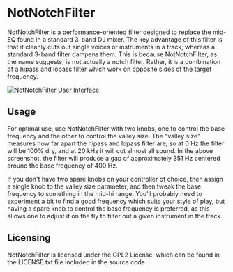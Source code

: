 NotNotchFilter
==============

NotNotchFilter is a performance-oriented filter designed to replace the mid-EQ
found in a standard 3-band DJ mixer. The key advantage of this filter is that
it cleanly cuts out single voices or instruments in a track, whereas a
standard 3-band filter dampens them. This is because NotNotchFilter, as the
name suggests, is not actually a notch filter. Rather, it is a combination of
a hipass and lopass filter which work on opposite sides of the target
frequency.

![NotNotchFilter User Interface](http://static.teragonaudio.com/ta_notnotchfilter.png)


Usage
-----

For optimal use, use NotNotchFilter with two knobs, one to control the base
frequency and the other to control the valley size. The "valley size" measures
how far apart the hipass and lopass filter are, so at 0 Hz the filter will be
100% dry, and at 20 kHz it will cut almost all sound. In the above screenshot,
the filter will produce a gap of approximately 351 Hz centered around the base
frequency of 400 Hz.

If you don't have two spare knobs on your controller of choice, then assign a
single knob to the valley size parameter, and then tweak the base frequency to
something in the mid-hi range. You'll probably need to experiment a bit to
find a good frequency which suits your style of play, but having a spare knob
to control the base frequency is preferred, as this allows one to adjust it on
the fly to filter out a given instrument in the track.


Licensing
---------

NotNotchFilter is licensed under the GPL2 License, which can be found in the
LICENSE.txt file included in the source code.

